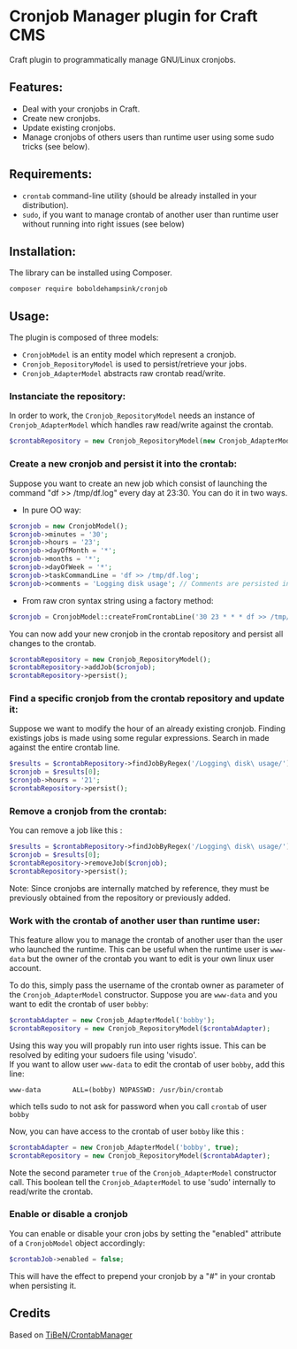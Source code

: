 # Cronjob Manager plugin for Craft CMS

Craft plugin to programmatically manage GNU/Linux cronjobs.

## Features:
- Deal with your cronjobs in Craft.
- Create new cronjobs.
- Update existing cronjobs.
- Manage cronjobs of others users than runtime user using some sudo tricks (see below). 

## Requirements:
- `crontab` command-line utility (should be already installed in your distribution).
- `sudo`, if you want to manage crontab of another user than runtime user without running into right issues (see below)

## Installation:
The library can be installed using Composer. 
```   
composer require boboldehampsink/cronjob
```

## Usage:
The plugin is composed of three models: 

- `CronjobModel` is an entity model which represent a cronjob.
- `Cronjob_RepositoryModel` is used to persist/retrieve your jobs.
- `Cronjob_AdapterModel` abstracts raw crontab read/write. 

### Instanciate the repository:
In order to work, the `Cronjob_RepositoryModel` needs an instance of `Cronjob_AdapterModel` which handles raw read/write against the crontab.

```php
$crontabRepository = new Cronjob_RepositoryModel(new Cronjob_AdapterModel());
```

### Create a new cronjob and persist it into the crontab:
Suppose you want to create an new job which consist of launching the command "df >> /tmp/df.log" every day at 23:30. You can do it in two ways.

- In pure OO way:
```php
$cronjob = new CronjobModel();
$cronjob->minutes = '30';
$cronjob->hours = '23';
$cronjob->dayOfMonth = '*';
$cronjob->months = '*';
$cronjob->dayOfWeek = '*';
$cronjob->taskCommandLine = 'df >> /tmp/df.log';
$cronjob->comments = 'Logging disk usage'; // Comments are persisted in the crontab
```

- From raw cron syntax string using a factory method:  
```php
$cronjob = CronjobModel::createFromCrontabLine('30 23 * * * df >> /tmp/df.log');
```

You can now add your new cronjob in the crontab repository and persist all changes to the crontab.
```php
$crontabRepository = new Cronjob_RepositoryModel();
$crontabRepository->addJob($cronjob);
$crontabRepository->persist();
```

### Find a specific cronjob from the crontab repository and update it:
Suppose we want to modify the hour of an already existing cronjob. Finding existings jobs is made using some regular expressions. Search in made against the entire crontab line. 
```php
$results = $crontabRepository->findJobByRegex('/Logging\ disk\ usage/');
$cronjob = $results[0];
$cronjob->hours = '21';
$crontabRepository->persist();
```

### Remove a cronjob from the crontab:
You can remove a job like this :
```php
$results = $crontabRepository->findJobByRegex('/Logging\ disk\ usage/');
$cronjob = $results[0];
$crontabRepository->removeJob($cronjob);
$crontabRepository->persist();
```
Note: Since cronjobs are internally matched by reference, they must be previously obtained from the repository or previously added.

### Work with the crontab of another user than runtime user:
This feature allow you to manage the crontab of another user than the user who launched the runtime. This can be useful when the runtime user is `www-data` but the owner of the crontab you want to edit is your own linux user account. 

To do this, simply pass the username of the crontab owner as parameter of the `Cronjob_AdapterModel` constructor. Suppose you are `www-data` and you want to edit the crontab of user `bobby`:
```php
$crontabAdapter = new Cronjob_AdapterModel('bobby');
$crontabRepository = new Cronjob_RepositoryModel($crontabAdapter);
```

Using this way you will propably run into user rights issue. 
This can be resolved by editing your sudoers file using 'visudo'.     
If you want to allow user `www-data` to edit the crontab of user `bobby`, add this line:
```
www-data        ALL=(bobby) NOPASSWD: /usr/bin/crontab
```
which tells sudo to not ask for password when you call `crontab` of user `bobby` 

Now, you can have access to the crontab of user `bobby` like this :
```php
$crontabAdapter = new Cronjob_AdapterModel('bobby', true);
$crontabRepository = new Cronjob_RepositoryModel($crontabAdapter);
```
Note the second parameter `true` of the `Cronjob_AdapterModel` constructor call. This boolean tell the `Cronjob_AdapterModel` to use 'sudo' internally to read/write the crontab.   

### Enable or disable a cronjob
You can enable or disable your cron jobs by setting the "enabled" attribute of a `CronjobModel` object accordingly:
```php
$crontabJob->enabled = false;
```
This will have the effect to prepend your cronjob by a "#" in your crontab when persisting it. 

## Credits
Based on [TiBeN/CrontabManager](https://github.com/TiBeN/CrontabManager)
